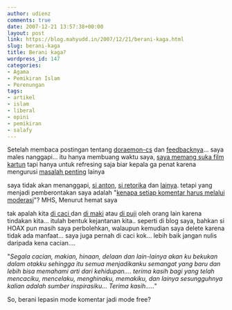 ```yaml
---
author: udienz
comments: true
date: 2007-12-21 13:57:38+00:00
layout: post
link: https://blog.mahyudd.in/2007/12/21/berani-kaga.html
slug: berani-kaga
title: Berani kaga?
wordpress_id: 147
categories:
- Agama
- Pemikiran Islam
- Perenungan
tags:
- artikel
- islam
- liberal
- opini
- pemikiran
- salafy
---
```


Setelah membaca postingan tentang [doraemon-cs](http://antosalafy.wordpress.com/2007/12/19/membongkar-kesesatan-doraemon-cs/) dan [feedbacknya](http://retorika.wordpress.com/2007/12/19/doraemon-pun-dijadikan-sasaran/)...  saya males nanggapi... itu hanya membuang waktu saya, [saya memang suka film kartun](http://blogirang.wordpress.com/2007/12/21/lha-doraemon-sesat-adanya/) tapi hanya untuk refresing saja biar kepala ga penat karena mengurusi [masalah penting](http://warnetubuntu.wordpress.com/2007/09/09/bug-nomor-satu-yang-dimiliki-ubuntu/) lainya

saya tidak akan menanggapi, [si anton](http://antosalafy.wordpress.com/2007/12/19/membongkar-kesesatan-doraemon-cs/), [si retorika](http://retorika.wordpress.com/2007/12/20/kenapa-postingan-anti-doraemon-pake-sistem-moderasi/) dan [lainya](http://kabutorider.wordpress.com/2007/12/19/lagi-lagi-orang-menuduh-sesat-seenak-jidat/). tetapi yang menjadi pemberontakan saya adalah "[kenapa setiap komentar harus melalui moderasi](http://retorika.wordpress.com/2007/12/20/kenapa-postingan-anti-doraemon-pake-sistem-moderasi/)"?
MHS, Menurut hemat saya

tak apalah kita [di caci ](http://blogirang.wordpress.com/2007/12/21/lha-doraemon-sesat-adanya/)dan [di maki](http://kabutorider.wordpress.com/2007/12/19/lagi-lagi-orang-menuduh-sesat-seenak-jidat/) atau [di puji](http://fetro.wordpress.com/2007/09/10/ubuntu-704-pengganti-win-xp/) oleh orang lain karena tindakan kita... itulah bentuk kejantanan kita.. seperti di blog saya, bahkan si HOAX pun masih saya perbolehkan, walaupun kemudian saya delete karena tidak ada manfaat... saya juga pernah di caci kok... lebih baik jangan nulis daripada kena cacian....

"_Segala cacian, makian, hinaan, delaan dan lain-lainya akan ku bekukan dalam otakku sehingga itu semua menjadikanku semangat yang baru
dan lebih bisa memahami arti dari kehidupan....
terima kasih bagi yang telah mencaciku, mencelaku, menghinaku, memakiku, dan lainya
sesungguhnya kalian adalah sumber inspirasiku...
Terima kasih....._"

So, berani lepasin mode komentar jadi mode free?
